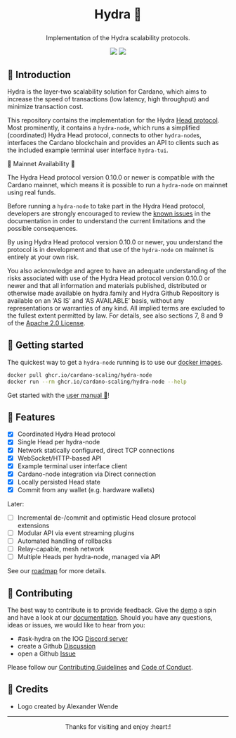 # <p align="center">Hydra :dragon_face:</p>

<div align="center">
  <p>Implementation of the Hydra scalability protocols.</p>
  <a href='https://github.com/cardano-scaling/hydra/actions'><img src="https://img.shields.io/github/actions/workflow/status/cardano-scaling/hydra/ci-nix.yaml?branch=master&label=Tests&style=for-the-badge" /></a>
  <a href='https://github.com/cardano-scaling/hydra/pkgs/container/hydra-node'><img src="https://img.shields.io/github/actions/workflow/status/cardano-scaling/hydra/docker.yaml?branch=master&label=Docker&style=for-the-badge" /></a>
</div>

## :sunrise_over_mountains: Introduction

Hydra is the layer-two scalability solution for Cardano, which aims to increase
the speed of transactions (low latency, high throughput) and minimize
transaction cost.

This repository contains the implementation for the Hydra [Head
protocol](https://eprint.iacr.org/2020/299.pdf). Most prominently, it contains a
`hydra-node`, which runs a simplified (coordinated) Hydra Head protocol,
connects to other `hydra-node`s, interfaces the Cardano blockchain and provides an
API to clients such as the included example terminal user interface `hydra-tui`.

:rotating_light: Mainnet Availability :rotating_light:

The Hydra Head protocol version 0.10.0 or newer is compatible with the Cardano
mainnet, which means it is possible to run a `hydra-node` on mainnet using real
funds.

Before running a `hydra-node` to take part in the Hydra Head protocol,
developers are strongly encouraged to review the [known issues][known-issues] in
the documentation in order to understand the current limitations and the
possible consequences.

By using Hydra Head protocol version 0.10.0 or newer, you understand the
protocol is in development and that use of the `hydra-node` on mainnet is
entirely at your own risk.

You also acknowledge and agree to have an adequate understanding of the risks
associated with use of the Hydra Head protocol version 0.10.0 or newer and that
all information and materials published, distributed or otherwise made available
on hydra.family and Hydra Github Repository is available on an ‘AS IS’ and ‘AS
AVAILABLE’ basis, without any representations or warranties of any kind. All
implied terms are excluded to the fullest extent permitted by law. For details,
see also sections 7, 8 and 9 of the [Apache 2.0 License][license].

[known-issues]: https://hydra.family/head-protocol/docs/known-issues
[license]: ./LICENSE

## :rocket: Getting started

The quickest way to get a `hydra-node` running is to use our [docker
images](https://github.com/orgs/input-output-hk/packages?repo_name=hydra).

```sh
docker pull ghcr.io/cardano-scaling/hydra-node
docker run --rm ghcr.io/cardano-scaling/hydra-node --help
```

Get started with the [user manual 📖](https://hydra.family/head-protocol/docs/getting-started)!

## :rainbow: Features

- [x] Coordinated Hydra Head protocol
- [x] Single Head per hydra-node
- [x] Network statically configured, direct TCP connections
- [x] WebSocket/HTTP-based API
- [x] Example terminal user interface client
- [x] Cardano-node integration via Direct connection
- [x] Locally persisted Head state
- [x] Commit from any wallet (e.g. hardware wallets)

Later:

- [ ] Incremental de-/commit and optimistic Head closure protocol extensions
- [ ] Modular API via event streaming plugins
- [ ] Automated handling of rollbacks
- [ ] Relay-capable, mesh network
- [ ] Multiple Heads per hydra-node, managed via API

See our [roadmap](https://github.com/orgs/input-output-hk/projects/21/views/7) for more details.

## :handshake: Contributing

The best way to contribute is to provide feedback. Give the [demo](./demo) a spin and have a look at our [documentation](https://hydra.family/head-protocol).
Should you have any questions, ideas or issues, we would like to hear from you:

- #ask-hydra on the IOG [Discord server](https://discord.gg/Qq5vNTg9PT)
- create a Github [Discussion](https://github.com/cardano-scaling/hydra/discussions)
- open a Github [Issue](https://github.com/cardano-scaling/hydra/issues/new)

Please follow our [Contributing Guidelines](./CONTRIBUTING.md) and [Code of Conduct](./CODE-OF-CONDUCT.md).

## 🙏 Credits

- Logo created by Alexander Wende

---

<p align="center">
Thanks for visiting and enjoy :heart:!
</p>
